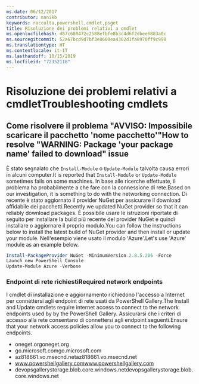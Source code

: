 ```yaml
---
ms.date: 06/12/2017
contributor: manikb
keywords: raccolta,powershell,cmdlet,psget
title: Risoluzione dei problemi relativi a cmdlet
ms.openlocfilehash: d87c680472c2588efbfe8b3c4d6f2dbee6883a0c
ms.sourcegitcommit: 52a67bcd9d7bf3e8600ea4302d1fa8970ff9c998
ms.translationtype: HT
ms.contentlocale: it-IT
ms.lasthandoff: 10/15/2019
ms.locfileid: "72352118"
---
```

# <a name="troubleshooting-cmdlets"></a><span data-ttu-id="910d5-103">Risoluzione dei problemi relativi a cmdlet</span><span class="sxs-lookup"><span data-stu-id="910d5-103">Troubleshooting cmdlets</span></span>

## <a name="how-to-resolve-warning-package-your-package-name-failed-to-download-issue"></a><span data-ttu-id="910d5-104">Come risolvere il problema "AVVISO: Impossibile scaricare il pacchetto 'nome pacchetto'"</span><span class="sxs-lookup"><span data-stu-id="910d5-104">How to resolve "WARNING: Package 'your package name' failed to download" issue</span></span>

<span data-ttu-id="910d5-105">È stato segnalato che `Install-Module` o `Update-Module` talvolta causa errori in alcuni computer.</span><span class="sxs-lookup"><span data-stu-id="910d5-105">It is reported that `Install-Module` or `Update-Module` sometimes fails on some machines.</span></span> <span data-ttu-id="910d5-106">In base alle ricerche effettuate, il problema ha probabilmente a che fare con la connessione di rete.</span><span class="sxs-lookup"><span data-stu-id="910d5-106">Based on our investigation, it is something to do with the networking connection.</span></span> <span data-ttu-id="910d5-107">Di recente è stato aggiornato il provider NuGet per assicurare il download affidabile dei pacchetti.</span><span class="sxs-lookup"><span data-stu-id="910d5-107">Recently we updated NuGet provider so that it can reliably download packages.</span></span> <span data-ttu-id="910d5-108">È possibile usare le istruzioni riportate di seguito per installare la build più recente del provider NuGet e quindi installare o aggiornare il proprio modulo.</span><span class="sxs-lookup"><span data-stu-id="910d5-108">You can follow the instructions below to install the latest build of NuGet provider and then install or update your module.</span></span> <span data-ttu-id="910d5-109">Nell'esempio viene usato il modulo 'Azure'.</span><span class="sxs-lookup"><span data-stu-id="910d5-109">Let's use 'Azure' module as an example below.</span></span>

```powershell
Install-PackageProvider NuGet -MinimumVersion 2.8.5.206 -Force
Launch new PowerShell Console
Update-Module Azure -Verbose
```

### <a name="required-network-endpoints"></a><span data-ttu-id="910d5-110">Endpoint di rete richiesti</span><span class="sxs-lookup"><span data-stu-id="910d5-110">Required network endpoints</span></span>

<span data-ttu-id="910d5-111">I cmdlet di installazione e aggiornamento richiedono l'accesso a Internet per connettersi agli endpoint di rete usati da PowerShell Gallery.</span><span class="sxs-lookup"><span data-stu-id="910d5-111">The Install and Update cmdlets require internet access to connect to the network endpoints used by by the PowerShell Gallery.</span></span> <span data-ttu-id="910d5-112">Assicurarsi che i criteri di accesso alla rete consentano di connettersi agli endpoint seguenti.</span><span class="sxs-lookup"><span data-stu-id="910d5-112">Ensure that your network access policies allow you to connect to the following endpoints.</span></span>

- <span data-ttu-id="910d5-113">oneget.org</span><span class="sxs-lookup"><span data-stu-id="910d5-113">oneget.org</span></span>
- <span data-ttu-id="910d5-114">go.microsoft.com</span><span class="sxs-lookup"><span data-stu-id="910d5-114">go.microsoft.com</span></span>
- <span data-ttu-id="910d5-115">az818661.vo.msecnd.net</span><span class="sxs-lookup"><span data-stu-id="910d5-115">az818661.vo.msecnd.net</span></span>
- <span data-ttu-id="910d5-116">www.powershellgallery.com</span><span class="sxs-lookup"><span data-stu-id="910d5-116">www.powershellgallery.com</span></span>
- <span data-ttu-id="910d5-117">devopsgallerystorage.blob.core.windows.net</span><span class="sxs-lookup"><span data-stu-id="910d5-117">devopsgallerystorage.blob.core.windows.net</span></span>
